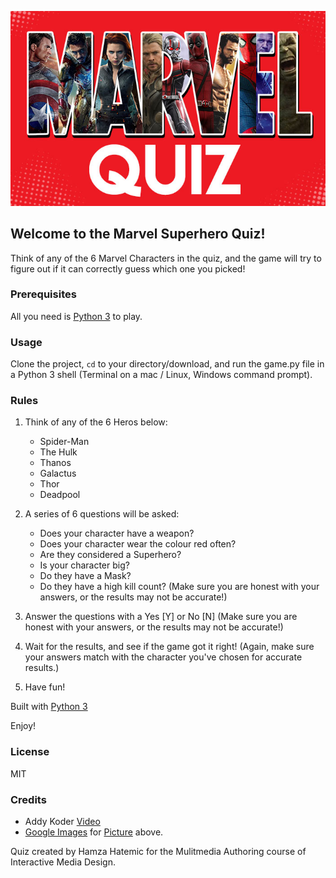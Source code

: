 ![alt text](images\marvel-superhero-quiz.jpg)

## Welcome to the Marvel Superhero Quiz!

Think of any of the 6 Marvel Characters in the quiz, and the game will try to figure out if it can correctly guess which one you picked!

### Prerequisites

All you need is [Python 3](https://www.python.org/) to play.

### Usage
Clone the project, <code>cd</code> to your directory/download, and run the game.py file in a Python 3 shell (Terminal on a mac / Linux, Windows command prompt).

### Rules

1. Think of any of the 6 Heros below:
	- Spider-Man
	- The Hulk
	- Thanos
	- Galactus
	- Thor
	- Deadpool

2. A series of 6 questions will be asked:
	- Does your character have a weapon?
	- Does your character wear the colour red often?
	- Are they considered a Superhero?
	- Is your character big?
	- Do they have a Mask?
	- Do they have a high kill count?
	(Make sure you are honest with your answers, or the results may not be accurate!)

3. Answer the questions with a Yes [Y] or No [N]
	(Make sure you are honest with your answers, or the results may not be accurate!)

4. Wait for the results, and see if the game got it right!
	(Again, make sure your answers match with the character you've chosen for accurate results.)

5. Have fun!

Built with [Python 3](https://www.python.org/doc/)

Enjoy!

### License 
MIT

### Credits
- Addy Koder [Video](https://www.youtube.com/watch?v=lOfyN7zFI5s)
- [Google Images](https://www.google.com/imghp?hl=en) for [Picture](https://cdn.thelivemirror.com/wp-content/uploads/2019/10/marvel-superhero-quiz.jpg) above.

Quiz created by Hamza Hatemic for the Mulitmedia Authoring course of Interactive Media Design.
